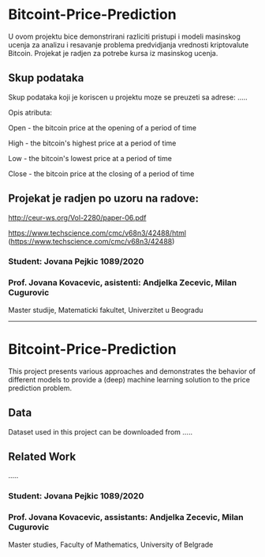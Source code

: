 # Bitcoint-Price-Prediction


U ovom projektu bice demonstrirani razliciti pristupi i modeli masinskog ucenja za analizu i resavanje problema predvidjanja vrednosti kriptovalute Bitcoin. Projekat je radjen za potrebe kursa iz masinskog ucenja.


## Skup podataka

Skup podataka koji je koriscen u projektu moze se preuzeti sa adrese: .....

Opis atributa:

Open - the bitcoin price at the opening of a period of time

High - the bitcoin's highest price at a period of time

Low - the bitcoin's lowest price at a period of time

Close - the bitcoin price at the closing of a period of time

## Projekat je radjen po uzoru na radove:

http://ceur-ws.org/Vol-2280/paper-06.pdf

https://www.techscience.com/cmc/v68n3/42488/html (https://www.techscience.com/cmc/v68n3/42488)


### Student: **Jovana Pejkic 1089/2020**

### Prof. **Jovana Kovacevic**, asistenti: **Andjelka Zecevic**, **Milan Cugurovic**

Master studije, Matematicki fakultet, Univerzitet u Beogradu


------------------------------------------------------------


# Bitcoint-Price-Prediction


This project presents various approaches and demonstrates the behavior of different models to provide a (deep) machine learning solution to the price prediction problem.

## Data

Dataset used in this project can be downloaded from .....

## Related Work

.....


### Student: **Jovana Pejkic 1089/2020**

### Prof. **Jovana Kovacevic**, assistants: **Andjelka Zecevic**, **Milan Cugurovic**

Master studies, Faculty of Mathematics, University of Belgrade

